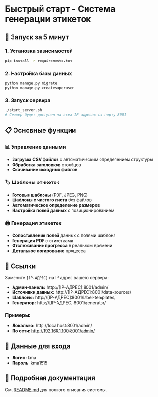 # Быстрый старт - Система генерации этикеток

## 🚀 Запуск за 5 минут

### 1. Установка зависимостей
```bash
pip install -r requirements.txt
```

### 2. Настройка базы данных
```bash
python manage.py migrate
python manage.py createsuperuser
```

### 3. Запуск сервера
```bash
./start_server.sh
# Сервер будет доступен на всех IP адресах по порту 8001
```

## 📋 Основные функции

### 📊 Управление данными
- **Загрузка CSV файлов** с автоматическим определением структуры
- **Обработка заголовков** столбцов
- **Скачивание исходных файлов**

### 🏷️ Шаблоны этикеток
- **Готовые шаблоны** (PDF, JPEG, PNG)
- **Шаблоны с чистого листа** без файлов
- **Автоматическое определение размеров**
- **Настройка полей данных** с позиционированием

### 🖨️ Генерация этикеток
- **Сопоставление полей** данных с полями шаблона
- **Генерация PDF** с этикетками
- **Отслеживание прогресса** в реальном времени
- **Детальное логирование** процесса

## 🔗 Ссылки

Замените `[IP-АДРЕС]` на IP адрес вашего сервера:

- **Админ-панель:** http://[IP-АДРЕС]:8001/admin/
- **Источники данных:** http://[IP-АДРЕС]:8001/data-sources/
- **Шаблоны:** http://[IP-АДРЕС]:8001/label-templates/
- **Генератор:** http://[IP-АДРЕС]:8001/generator/

### Примеры:
- **Локально:** http://localhost:8001/admin/
- **По сети:** http://192.168.1.100:8001/admin/

## 👤 Данные для входа
- **Логин:** kma
- **Пароль:** kma1515

## 📖 Подробная документация
См. [README.md](README.md) для полного описания системы.
